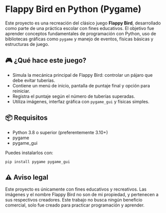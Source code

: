 # Flappy Bird en Python (Pygame)

Este proyecto es una recreación del clásico juego **Flappy Bird**, desarrollado como parte de una práctica escolar con fines educativos. El objetivo fue aprender conceptos fundamentales de programación con Python, uso de bibliotecas gráficas como `pygame` y manejo de eventos, físicas básicas y estructuras de juego.

## 🎮 ¿Qué hace este juego?

- Simula la mecánica principal de Flappy Bird: controlar un pájaro que debe evitar tuberías.
- Contiene un menú de inicio, pantalla de puntaje final y opción para reiniciar.
- Registra el puntaje según el número de tuberías superadas.
- Utiliza imágenes, interfaz gráfica con `pygame_gui` y físicas simples.

## 📦 Requisitos

- Python 3.8 o superior (preferentemente 3.10+)
- pygame
- pygame_gui

Puedes instalarlos con:

```bash
pip install pygame pygame_gui
```
## ⚠️ Aviso legal
Este proyecto es únicamente con fines educativos y recreativos.
Las imágenes y el nombre Flappy Bird no son de mi propiedad, y pertenecen a sus respectivos creadores.
Este trabajo no busca ningún beneficio comercial, solo fue creado para practicar programación y aprender.
